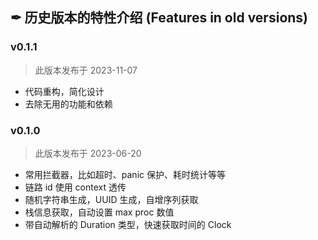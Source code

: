 ## ✒ 历史版本的特性介绍 (Features in old versions)

### v0.1.1

> 此版本发布于 2023-11-07

* 代码重构，简化设计
* 去除无用的功能和依赖

### v0.1.0

> 此版本发布于 2023-06-20

* 常用拦截器，比如超时、panic 保护、耗时统计等等
* 链路 id 使用 context 透传
* 随机字符串生成，UUID 生成，自增序列获取
* 栈信息获取，自动设置 max proc 数值
* 带自动解析的 Duration 类型，快速获取时间的 Clock
